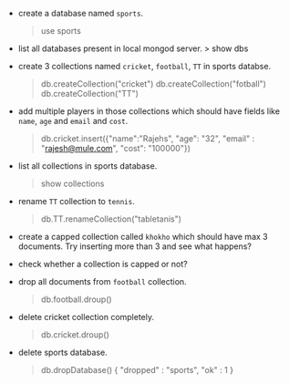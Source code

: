   - create a database named `sports`.
       > use sports
  
  - list all databases present in local mongod server.
        > show dbs
  
  - create 3 collections named `cricket`, `football`, `TT` in sports databse.
     > db.createCollection("cricket")
     > db.createCollection("fotball")
     > db.createCollection("TT")

  - add multiple players in those collections which should have fields like `name`, `age` and `email` and `cost`.
    >db.cricket.insert({"name":"Rajehs", "age": "32", "email" : "rajesh@mule.com", "cost": "100000"})
  
  - list all collections in sports database.
    >show collections

  - rename `TT` collection to `tennis`.
    >db.TT.renameCollection("tabletanis")

  - create a capped collection called `khokho` which should have max 3 documents.
  Try inserting more than 3 and see what happens?


  - check whether a collection is capped or not?
  - drop all documents from `football` collection.
      >db.football.droup()

  - delete cricket collection completely.
      >db.cricket.droup()

  - delete sports database.
    >db.dropDatabase() 
    { "dropped" : "sports", "ok" : 1 }

